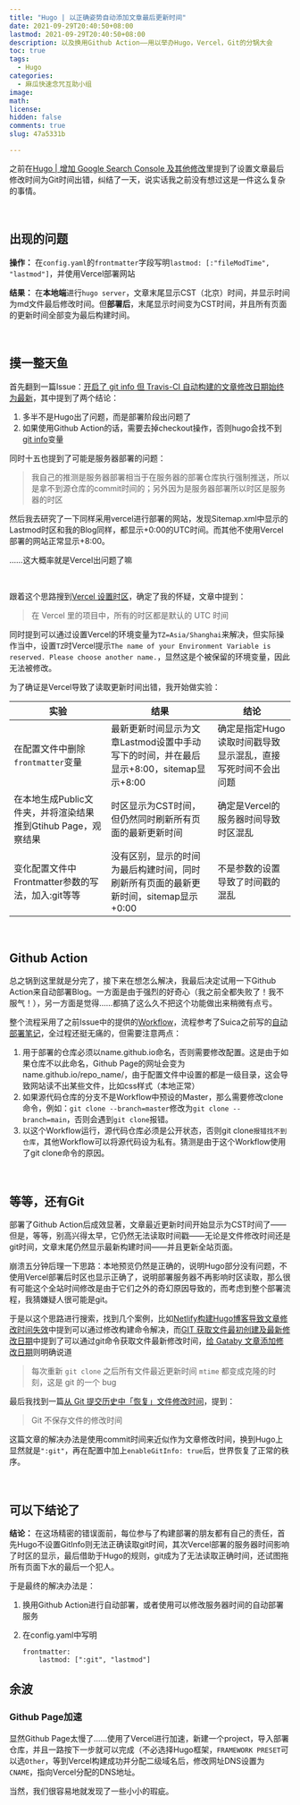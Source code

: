 ```yaml
---
title: "Hugo | 以正确姿势自动添加文章最后更新时间"
date: 2021-09-29T20:40:50+08:00
lastmod: 2021-09-29T20:40:50+08:00
description: 以及换用Github Action——用以举办Hugo，Vercel，Git的分锅大会
toc: true
tags:
  - Hugo
categories:
  - 麻瓜快速念咒互助小组
image: 
math: 
license: 
hidden: false
comments: true
slug: 47a5331b

---
```


之前在[Hugo | 增加 Google Search Console 及其他修改](http://localhost:1313/2021/a08f1963/)里提到了设置文章最后修改时间为Git时间出错，纠结了一天，说实话我之前没有想过这是一件这么复杂的事情。

​	

## 出现的问题

**操作：** 在`config.yaml`的`frontmatter`字段写明`lastmod: [:"fileModTime", "lastmod"]`，并使用Vercel部署网站

**结果：** 在**本地端**进行`hugo server`，文章末尾显示CST（北京）时间，并显示时间为md文件最后修改时间。但**部署后**，末尾显示时间变为CST时间，并且所有页面的更新时间全部变为最后构建时间。

​	

## 摸一整天鱼

首先翻到一篇Issue：[开启了 git info 但 Travis-CI 自动构建的文章修改日期始终为最新](https://github.com/reuixiy/hugo-theme-meme/issues/107)，其中提到了两个结论：

1. 多半不是Hugo出了问题，而是部署阶段出问题了
2. 如果使用Github Action的话，需要去掉checkout操作，否则hugo会找不到[git info](https://gohugo.io/variables/git/)变量

同时十五也提到了可能是服务器部署的问题：

> 我自己的推测是服务器部署相当于在服务器的部署仓库执行强制推送，所以是拿不到源仓库的commit时间的；另外因为是服务器部署所以时区是服务器的时区

然后我去研究了一下同样采用vercel进行部署的网站，发现Sitemap.xml中显示的Lastmod时区和我的Blog同样，都显示+0:00的UTC时间。而其他不使用Vercel部署的网站正常显示+8:00。

……这大概率就是Vercel出问题了嘛

​	

跟着这个思路搜到[Vercel 设置时区](https://blog.wittoy.com/archives/vercel-timezone/)，确定了我的怀疑，文章中提到：

> 在 Vercel 里的项目中，所有的时区都是默认的 UTC 时间

同时提到可以通过设置Vercel的环境变量为`TZ=Asia/Shanghai`来解决，但实际操作当中，设置`TZ`时Vercel提示`The name of your Environment Variable is reserved. Please choose another name.`，显然这是个被保留的环境变量，因此无法被修改。

为了确证是Vercel导致了读取更新时间出错，我开始做实验：

| 实验                                                         | 结果                                                         | 结论                                                         |
| ------------------------------------------------------------ | ------------------------------------------------------------ | ------------------------------------------------------------ |
| 在配置文件中删除`frontmatter`变量                            | 最新更新时间显示为文章Lastmod设置中手动写下的时间，并在最后显示+8:00，sitemap显示+8:00 | 确定是指定Hugo读取时间戳导致显示混乱，直接写死时间不会出问题 |
| 在本地生成Public文件夹，并将渲染结果推到Gtihub Page，观察结果 | 时区显示为CST时间，但仍然同时刷新所有页面的最新更新时间      | 确定是Vercel的服务器时间导致时区混乱                         |
| 变化配置文件中Frontmatter参数的写法，加入:git等等            | 没有区别，显示的时间为最后构建时间，同时刷新所有页面的最新更新时间，sitemap显示+0:00 | 不是参数的设置导致了时间戳的混乱                             |



​	

## Github Action

总之锅到这里就是分完了，接下来在想怎么解决，我最后决定试用一下Github Action来自动部署Blog。一方面是由于强烈的好奇心（我之前全都失败了！我不服气！），另一方面是觉得……都搞了这么久不把这个功能做出来稍微有点亏。

整个流程采用了之前Issue中的提供的[Workflow](https://github.com/he-sb/tech/blob/master/.github/workflows/build.yml)，流程参考了Suica之前写的[自动部署笔记](https://suicablog.cobaltkiss.blue/2021/09/use-github-pages-to-create-your-own-blog-and-deploy-automatically/)，全过程还挺无痛的，但需要注意两点：

1. 用于部署的仓库必须以name.github.io命名，否则需要修改配置。这是由于如果仓库不以此命名，Github Page的网址会变为name.github.io/repo_name/，由于配置文件中设置的都是一级目录，这会导致网站读不出某些文件，比如css样式（本地正常）
2. 如果源代码仓库的分支不是Workflow中预设的Master，那么需要修改clone命令，例如：`git clone --branch=master`修改为`git clone --branch=main`，否则会遇到`git clone`报错。
3. 以这个Workflow运行，源代码仓库必须是公开状态，否则git clone`报错找不到仓库`，其他Workflow可以将源代码设为私有。猜测是由于这个Workflow使用了git clone命令的原因。



​	

## 等等，还有Git

部署了Github Action后成效显著，文章最近更新时间开始显示为CST时间了——但是，等等，别高兴得太早，它仍然无法读取时间戳——无论是文件修改时间还是git时间，文章末尾仍然显示最新构建时间——并且更新全站页面。

崩溃五分钟后理一下思路：本地预览仍然是正确的，说明Hugo部分没有问题，不使用Vercel部署后时区也显示正确了，说明部署服务器不再影响时区读取，那么很有可能这个全站时间修改是由于它们之外的奇幻原因导致的，而考虑到整个部署流程，我猜嫌疑人很可能是git。

于是以这个思路进行搜索，找到几个案例，比如[Netlify构建Hugo博客导致文章修改时间失效](https://chowray.netlify.app/posts/it%E5%B0%8F%E8%AE%B0/netlify%E6%9E%84%E5%BB%BAhugo%E5%8D%9A%E5%AE%A2%E5%AF%BC%E8%87%B4%E6%96%87%E7%AB%A0%E4%BF%AE%E6%94%B9%E6%97%B6%E9%97%B4%E5%A4%B1%E6%95%88/)中提到可以通过修改构建命令解决，而[GIT 获取文件最初创建及最新修改日期](https://github.com/Dream4ever/Knowledge-Base/issues/69)中提到了可以通过git命令获取文件最新修改时间，[给 Gataby 文章添加修改日期](https://devrsi0n.com/articles/gatsby-file-last-updated-date)则明确说道

> 每次重新 `git clone` 之后所有文件最近更新时间 `mtime` 都变成克隆的时刻，这是 git 的一个 bug

最后我找到一篇[从 Git 提交历史中「恢复」文件修改时间](https://developer.aliyun.com/article/31770)，提到：

> Git 不保存文件的修改时间

这篇文章的解决办法是使用commit时间来近似作为文章修改时间，换到Hugo上显然就是`":git"`，再在配置中加上`enableGitInfo: true`后，世界恢复了正常的秩序。

​	

## 可以下结论了

**结论：** 在这场精密的错误面前，每位参与了构建部署的朋友都有自己的责任，首先Hugo不设置GitInfo则无法正确读取git时间，其次Vercel部署的服务器时间影响了时区的显示，最后借助于Hugo的规则，git成为了无法读取正确时间，还试图拖所有页面下水的最后一个犯人。

于是最终的解决办法是：

1. 换用Github Action进行自动部署，或者使用可以修改服务器时间的自动部署服务

2. 在config.yaml中写明

   ```
   frontmatter:
       lastmod: [":git", "lastmod"]
   ```



## 余波

### Github Page加速

显然Github Page太慢了……使用了Vercel进行加速，新建一个project，导入部署仓库，并且一路按下一步就可以完成（不必选择Hugo框架，`FRAMEWORK PRESET`可以选`Other`，等到Vercel构建成功并分配二级域名后，修改网址DNS设置为`CNAME`，指向Vercel分配的DNS地址。

当然，我们很容易地就发现了一些小小的瑕疵。

​	



